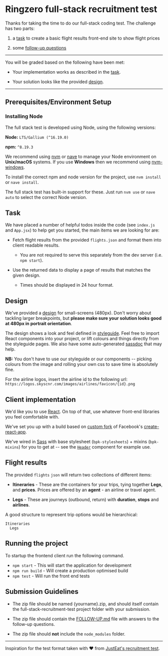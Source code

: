 # Ringzero full-stack recruitment test

Thanks for taking the time to do our full-stack coding test. The challenge has two parts:

1. a [task](#task) to create a basic flight results front-end site to show flight prices

2. some [follow-up questions](./FOLLOW-UP.md)

---

You will be graded based on the following have been met:

- Your implementation works as described in the [task](#task).

- Your solution looks like the provided [design](#design).

---

## Prerequisites/Environment Setup

### Installing Node

The full stack test is developed using Node, using the following versions:

**Node:** `LTS/Gallium (^16.19.0)`

**npm:** `^8.19.3`

We recommend using [nvm](https://github.com/nvm-sh/nvm) or [nave](https://github.com/isaacs/nave) to manage your Node environment on **Unix/macOS** systems. If you use **Windows** then we recommend using [nvm-windows](https://github.com/coreybutler/nvm-windows).

To install the correct npm and node version for the project, use `nvm install` or `nave install`.

The full stack test has built-in support for these. Just run `nvm use` or `nave auto` to select the correct Node version.

## Task

We have placed a number of helpful todos inside the code (see `index.js` and `App.jsx`) to help get you started, the main items we are looking for are:

- Fetch flight results from the provided `flights.json` and format them into client readable results.

  - You are not required to serve this separately from the dev server (i.e. `npm start`).

- Use the returned data to display a page of results that matches the given design.
  - Times should be displayed in 24 hour format.

## Design

We've provided a [design](./designs/results-small.png) for small-screens (480px). Don't worry about tackling larger breakpoints, but **please make sure your solution looks good at 480px in portrait orientation**.

The design shows a look and feel defined in [styleguide](https://skyscanner.design/). Feel free to import React components into your project, or lift colours and things directly from the styleguide pages. We also have some auto-generated [sassdoc](https://backpack.github.io/sassdoc/) that may help.

**NB:** You don't have to use our styleguide or our components -- picking colours from the image and rolling your own css to save time is absolutely fine.

For the airline logos, insert the airline id to the following url: `https://logos.skyscnr.com/images/airlines/favicon/{id}.png`

## Client implementation

We'd like you to use [React](https://facebook.github.io/react/). On top of that, use whatever front-end libraries you feel comfortable with.

We've set you up with a build based on [custom fork](https://github.com/Skyscanner/backpack-react-scripts) of Facebook's [create-react-app](https://github.com/facebookincubator/create-react-app).

We've wired in [Sass](http://sass-lang.com/) with base stylesheet (`bpk-stylesheets`) + mixins (`bpk-mixins`) for you to get at -- see the [`Header`](./client/src/components/Header/Header.jsx) component for example use.

## Flight results

The provided `flights` `json` will return two collections of different items:

- **Itineraries** - These are the containers for your trips, tying together **Legs**, and **prices**. Prices are offered by an **agent** - an airline or travel agent.

- **Legs** - These are journeys (outbound, return) with **duration**, **stops** and **airlines**.

A good structure to represent trip options would be hierarchical:

```
Itineraries
  Legs
```

## Running the project

To startup the frontend client run the following command.

- `npm start` - This will start the application for development
- `npm run build` - Will create a production optimised build
- `npm test` - Will run the front end tests

## Submission Guidelines

- The zip file should be named {yourname}.zip, and should itself contain the full-stack-recruitment-test project folder with your submission.

- The zip file should contain the [FOLLOW-UP.md](./FOLLOW-UP.md) file with answers to the follow-up questions.

- The zip file should **not** include the `node_modules` folder.

---

Inspiration for the test format taken with ❤️ from [JustEat's recruitment test](https://github.com/justeat/JustEat.RecruitmentTest).
